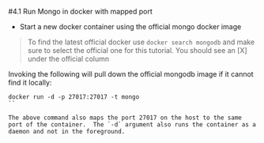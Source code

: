 #4.1 Run Mongo in docker with mapped port

- Start a new docker container using the official mongo docker image

> To find the latest official docker use `docker search mongodb` and make sure to select the official one for this tutorial. You should see an [X] under the official column

Invoking the following will pull down the official mongodb image if it cannot find it locally:

```shell
docker run -d -p 27017:27017 -t mongo
``

The above command also maps the port 27017 on the host to the same port of the container.  The `-d` argument also runs the container as a daemon and not in the foreground.

